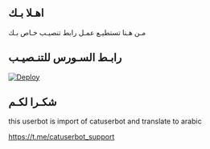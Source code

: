 ## اهـلا بـك
مـن هـنا تستطيـع عمـل رابط تنصيـب خـاص بـك

## رابـط السـورس للتنـصيـب

[![Deploy](https://www.herokucdn.com/deploy/button.svg)](https://heroku.com/deploy?template=https://github.com/redalevi/jmthon)

## شكـرا لكـم 


this userbot is import of catuserbot and translate to arabic

https://t.me/catuserbot_support
